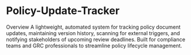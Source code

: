 # Policy-Update-Tracker
 Overview A lightweight, automated system for tracking policy document updates, maintaining version history, scanning for external triggers, and notifying stakeholders of upcoming review deadlines. Built for compliance teams and GRC professionals to streamline policy lifecycle management.

